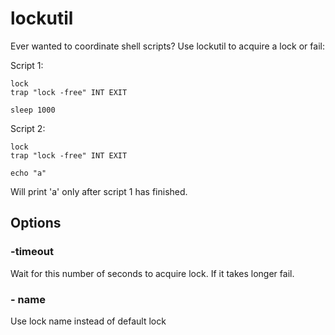 # lockutil

Ever wanted to coordinate shell scripts? Use lockutil to acquire a lock or fail:

Script 1:

```
lock
trap "lock -free" INT EXIT

sleep 1000
```

Script 2:

```
lock
trap "lock -free" INT EXIT

echo "a"
```

Will print 'a' only after script 1 has finished.

## Options

### -timeout
Wait for this number of seconds to acquire lock. If it takes longer fail.
### - name
Use lock name instead of default lock
